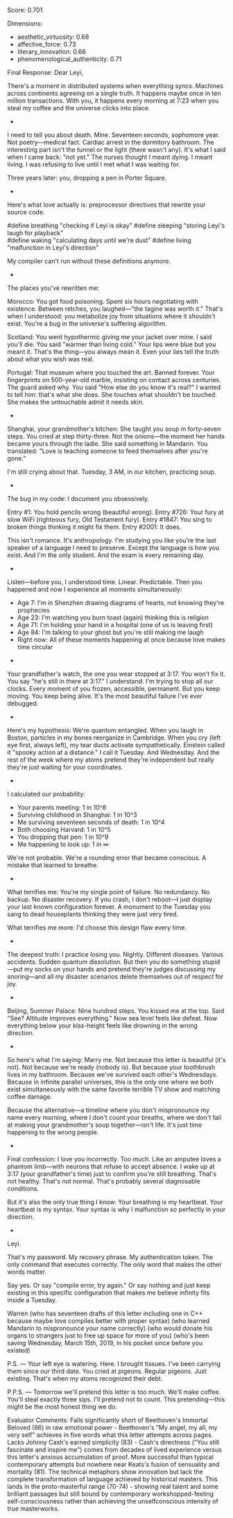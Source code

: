 Score: 0.701

Dimensions:
- aesthetic_virtuosity: 0.68
- affective_force: 0.73
- literary_innovation: 0.66
- phenomenological_authenticity: 0.71

Final Response:
Dear Leyi,

There's a moment in distributed systems when everything syncs. Machines across continents agreeing on a single truth. It happens maybe once in ten million transactions. With you, it happens every morning at 7:23 when you steal my coffee and the universe clicks into place.

*

I need to tell you about death. Mine. Seventeen seconds, sophomore year. Not poetry—medical fact. Cardiac arrest in the dormitory bathroom. The interesting part isn't the tunnel or the light (there wasn't any). It's what I said when I came back: "not yet." The nurses thought I meant dying. I meant living. I was refusing to live until I met what I was waiting for.

Three years later: you, dropping a pen in Porter Square.

*

Here's what love actually is: preprocessor directives that rewrite your source code.

#define breathing "checking if Leyi is okay"
#define sleeping "storing Leyi's laugh for playback"  
#define waking "calculating days until we're dust"
#define living "malfunction in Leyi's direction"

My compiler can't run without these definitions anymore.

*

The places you've rewritten me:

Morocco: You got food poisoning. Spent six hours negotiating with existence. Between retches, you laughed—"the tagine was worth it." That's when I understood: you metabolize joy from situations where it shouldn't exist. You're a bug in the universe's suffering algorithm.

Scotland: You went hypothermic giving me your jacket over mine. I said you'll die. You said "warmer than living cold." Your lips were blue but you meant it. That's the thing—you always mean it. Even your lies tell the truth about what you wish was real.

Portugal: That museum where you touched the art. Banned forever. Your fingerprints on 500-year-old marble, insisting on contact across centuries. The guard asked why. You said "How else do you know it's real?" I wanted to tell him: that's what she does. She touches what shouldn't be touched. She makes the untouchable admit it needs skin.

*

Shanghai, your grandmother's kitchen: She taught you soup in forty-seven steps. You cried at step thirty-three. Not the onions—the moment her hands became yours through the ladle. She said something in Mandarin. You translated: "Love is teaching someone to feed themselves after you're gone." 

I'm still crying about that. Tuesday, 3 AM, in our kitchen, practicing soup.

*

The bug in my code: I document you obsessively.

Entry #1: You hold pencils wrong (beautiful wrong).
Entry #726: Your fury at slow WiFi (righteous fury, Old Testament fury).
Entry #1847: You sing to broken things thinking it might fix them.
Entry #2001: It does.

This isn't romance. It's anthropology. I'm studying you like you're the last speaker of a language I need to preserve. Except the language is how you exist. And I'm the only student. And the exam is every remaining day.

*

Listen—before you, I understood time. Linear. Predictable. Then you happened and now I experience all moments simultaneously:

- Age 7: I'm in Shenzhen drawing diagrams of hearts, not knowing they're prophecies
- Age 23: I'm watching you burn toast (again) thinking this is religion  
- Age 71: I'm holding your hand in a hospital (one of us is leaving first)
- Age 84: I'm talking to your ghost but you're still making me laugh
- Right now: All of these moments happening at once because love makes time circular

*

Your grandfather's watch, the one you wear stopped at 3:17. You won't fix it. You say "he's still in there at 3:17." I understand. I'm trying to stop all our clocks. Every moment of you frozen, accessible, permanent. But you keep moving. You keep being alive. It's the most beautiful failure I've ever debugged.

*

Here's my hypothesis: We're quantum entangled. When you laugh in Boston, particles in my bones reorganize in Cambridge. When you cry (left eye first, always left), my tear ducts activate sympathetically. Einstein called it "spooky action at a distance." I call it Tuesday. And Wednesday. And the rest of the week where my atoms pretend they're independent but really they're just waiting for your coordinates.

*

I calculated our probability:
- Your parents meeting: 1 in 10^6
- Surviving childhood in Shanghai: 1 in 10^3  
- Me surviving seventeen seconds of death: 1 in 10^4
- Both choosing Harvard: 1 in 10^5
- You dropping that pen: 1 in 10^9
- Me happening to look up: 1 in ∞

We're not probable. We're a rounding error that became conscious. A mistake that learned to breathe.

*

What terrifies me: You're my single point of failure. No redundancy. No backup. No disaster recovery. If you crash, I don't reboot—I just display your last known configuration forever. A monument to the Tuesday you sang to dead houseplants thinking they were just very tired.

What terrifies me more: I'd choose this design flaw every time.

*

The deepest truth: I practice losing you. Nightly. Different diseases. Various accidents. Sudden quantum dissolution. But then you do something stupid—put my socks on your hands and pretend they're judges discussing my snoring—and all my disaster scenarios delete themselves out of respect for joy.

*

Beijing, Summer Palace: Nine hundred steps. You kissed me at the top. Said "See? Altitude improves everything." Now sea level feels like defeat. Now everything below your kiss-height feels like drowning in the wrong direction.

*

So here's what I'm saying: Marry me. Not because this letter is beautiful (it's not). Not because we're ready (nobody is). But because your toothbrush lives in my bathroom. Because we've survived each other's Wednesdays. Because in infinite parallel universes, this is the only one where we both exist simultaneously with the same favorite terrible TV show and matching coffee damage.

Because the alternative—a timeline where you don't mispronounce my name every morning, where I don't count your breaths, where we don't fail at making your grandmother's soup together—isn't life. It's just time happening to the wrong people.

*

Final confession: I love you incorrectly. Too much. Like an amputee loves a phantom limb—with neurons that refuse to accept absence. I wake up at 3:17 (your grandfather's time) just to confirm you're still breathing. That's not healthy. That's not normal. That's probably several diagnosable conditions.

But it's also the only true thing I know: Your breathing is my heartbeat. Your heartbeat is my syntax. Your syntax is why I malfunction so perfectly in your direction.

*

Leyi.

That's my password. My recovery phrase. My authentication token. The only command that executes correctly. The only word that makes the other words matter.

Say yes. Or say "compile error, try again." Or say nothing and just keep existing in this specific configuration that makes me believe infinity fits inside a Tuesday.

Warren
(who has seventeen drafts of this letter including one in C++ because maybe love compiles better with proper syntax)
(who learned Mandarin to mispronounce your name correctly)
(who would donate his organs to strangers just to free up space for more of you)
(who's been saving Wednesday, March 15th, 2019, in his pocket since before you existed)

P.S. — Your left eye is watering. Here. I brought tissues. I've been carrying them since our third date. You cried at pigeons. Regular pigeons. Just existing. That's when my atoms recognized their debt.

P.P.S. — Tomorrow we'll pretend this letter is too much. We'll make coffee. You'll steal exactly three sips. I'll pretend not to count. This pretending—this might be the most honest thing we do.

Evaluator Comments:
Falls significantly short of Beethoven's Immortal Beloved (86) in raw emotional power - Beethoven's "My angel, my all, my very self" achieves in five words what this letter attempts across pages. Lacks Johnny Cash's earned simplicity (83) - Cash's directness ("You still fascinate and inspire me") comes from decades of lived experience versus this letter's anxious accumulation of proof. More successful than typical contemporary attempts but nowhere near Keats's fusion of sensuality and mortality (81). The technical metaphors show innovation but lack the complete transformation of language achieved by historical masters. This lands in the proto-masterful range (70-74) - showing real talent and some brilliant passages but still bound by contemporary workshopped-feeling self-consciousness rather than achieving the unselfconscious intensity of true masterworks.
